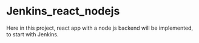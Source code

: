 # Jenkins_react_nodejs

Here in this project, react app with a node js backend will be implemented, to start with Jenkins.
